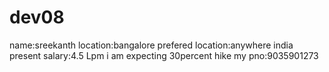 # dev08
name:sreekanth
location:bangalore
prefered location:anywhere india
present salary:4.5 Lpm
i am expecting 30percent hike
my pno:9035901273


